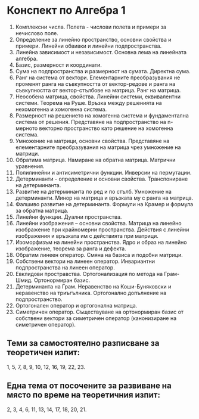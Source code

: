 # Конспект по Алгебра 1

1. Комплексни числа. Полета - числови полета и примери за нечислово поле.
2. Определение за линейно пространство, основни свойства и примери. Линейни обвивки и линейни подпространства.
3. Линейна зависимост и независимост. Основна лема на линейната алгебра.
4. Базис, размерност и координати.
5. Сума на подпространства и размерност на сумата. Директна сума.
6. Ранг на система от вектори. Елементарните преобразувания не променят ранга на съвкупността от вектор-редове и ранга на съвкупността от вектор-стълбове на матрица. Ранг на матрица.
7. Неособена матрица, свойства. Линейни системи, еквивалентни системи. Теорема на Руше. Връзка между решенията на нехомогенна и хомогенна система.
8. Размерност на решението на хомогенна система и фундаментална система от решения. Представяне на подпространство на n-мерното векторно пространство като решение на хомогенна система.
9. Умножение на матрици, основни свойства. Представяне на елементарните преобразувания на матрица чрез умножение на матрици.
10. Обратима матрица. Намиране на обратна матрица. Матрични уравнения.
11. Полилинейни и антисиметрични функции. Инверсии на пермутации.
12. Детерминанти - определение и основни свойства. Транспониране на детерминанта.
13. Развитие на детерминанта по ред и по стълб. Умножение на детерминанти. Минор на матрица и връзката му с ранга на матрица.
14. Фалшиво развитие на детерминанта. Формули на Крамер и формула за обратна матрица.
15. Линейни функции. Дуални пространства.
16. Линейни изображения – основни свойства. Матрица на линейно изображение при крайномерни пространства. Действия с линейни изображения и връзката им с действията при матрици.
17. Изоморфизъм на линейни пространства. Ядро и образ на линейно изображение, теорема за ранга и дефекта.
18. Обратим линеен оператор. Смяна на базиса и подобни матрици.
19. Собствени вектори на линеен оператор. Инвариантни подпространства на линеен оператор.
20. Евклидови простравства. Ортогонализация по метода на Грам-Шмид. Ортонормиран базис.
21. Детерминанта на Грам. Неравенство на Коши-Буняковски и неравенство на триъгълника. Ортогонално допълнение на подпространство.
22. Ортогонален оператор и ортогонална матрица.
23. Симетричен оператор. Съществуване на ортонормиран базис от собствени вектори за симетричен оператор (канонизиране на симетричен оператор). 

## Теми за самостоятелно разписване за теоретичен изпит:
1, 5, 7, 8, 9, 10, 12, 16, 19, 22, 23.

## Една тема от посочените за развиване на място по време на теоретичния изпит:
2, 3, 4, 6, 11, 13, 14, 17, 18, 20, 21.
